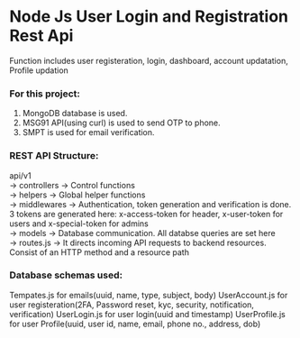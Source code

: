 # Node Js User Login and Registration Rest Api 
Function includes user registeration, login, dashboard, account updatation, Profile updation

### For this project:
1. MongoDB database is used. 
2. MSG91 API(using curl) is used to send OTP to phone.
3. SMPT is used for email verification.

### REST API Structure:
api/v1 <br />
          -> controllers -> Control functions <br />
          -> helpers -> Global helper functions <br />
          -> middlewares -> Authentication, token generation and verification is done. 3 tokens are generated here: x-access-token for header, x-user-token for users and x-special-token for admins <br />
          -> models -> Database communication. All databse queries are set here <br />
          -> routes.js -> It directs incoming API requests to backend resources. Consist of an HTTP method and a resource path <br />

### Database schemas used:
Tempates.js for emails(uuid, name, type, subject, body)
UserAccount.js for user registeration(2FA, Password reset, kyc, security, notification, verification)
UserLogin.js for user login(uuid and timestamp)
UserProfile.js for user Profile(uuid, user id, name, email, phone no., address, dob)